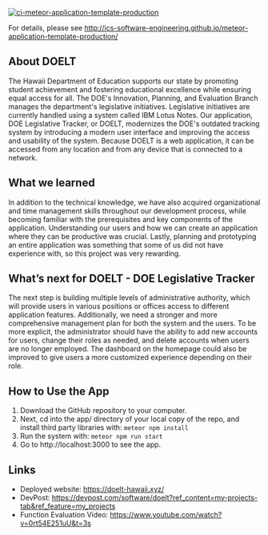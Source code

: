 [![ci-meteor-application-template-production](https://github.com/ics-software-engineering/meteor-application-template-production/actions/workflows/ci.yml/badge.svg)](https://github.com/ics-software-engineering/meteor-application-template-production/actions/workflows/ci.yml)

For details, please see http://ics-software-engineering.github.io/meteor-application-template-production/

## About DOELT 

The Hawaii Department of Education supports our state by promoting student achievement and  fostering educational excellence while ensuring equal access for all. The DOE's Innovation, Planning, and Evaluation Branch manages the department's legislative initiatives. Legislative initiatives are currently handled using a system called IBM Lotus Notes. Our application, DOE Legislative Tracker, or DOELT, modernizes the DOE's outdated tracking system by introducing a modern user interface and improving the access and usability of the system. Because DOELT is a web application, it can be accessed from any location and from any device that is connected to a network.

## What we learned

In addition to the technical knowledge, we have also acquired organizational and time management  skills throughout our development process, while becoming familiar with the prerequisites and key components of the application. Understanding our users and how we can create an application where they can be productive was crucial. Lastly, planning and prototyping an entire application was something that some of us did not have experience with, so this project was very rewarding. 

## What’s next for DOELT - DOE Legislative Tracker

The next step is building multiple levels of administrative authority, which will provide users in various positions or offices access to different application features. Additionally, we need a stronger and more comprehensive management plan for both the system and the users. To be more explicit, the administrator should have the ability to add new accounts for users, change their roles as needed, and delete accounts when users are no longer employed. The dashboard on the homepage could also be improved to give users a more customized experience depending on their role.

## How to Use the App

1. Download the GitHub repository to your computer. 
2. Next, cd into the app/ directory of your local copy of the repo, and install third party libraries with: ```meteor npm install```
4. Run the system with: ```meteor npm run start```
5. Go to http://localhost:3000 to see the app.

## Links
- Deployed website: https://doelt-hawaii.xyz/
- DevPost: https://devpost.com/software/doelt?ref_content=my-projects-tab&ref_feature=my_projects
- Function Evaluation Video: https://www.youtube.com/watch?v=0rt54E251uU&t=3s

